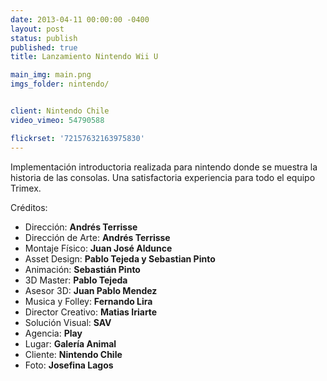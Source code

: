 ```yaml
---
date: 2013-04-11 00:00:00 -0400
layout: post
status: publish
published: true
title: Lanzamiento Nintendo Wii U

main_img: main.png
imgs_folder: nintendo/


client: Nintendo Chile
video_vimeo: 54790588

flickrset: '72157632163975830'
---
```



Implementación introductoria realizada para nintendo donde se muestra la historia de las consolas. Una satisfactoria experiencia para todo el equipo Trimex.

Créditos:

* Dirección: **Andrés Terrisse**
* Dirección de Arte: **Andrés Terrisse**
* Montaje Físico: **Juan José Aldunce**
* Asset Design: **Pablo Tejeda y Sebastian Pinto**
* Animación: **Sebastián Pinto**
* 3D Master: **Pablo Tejeda**
* Asesor 3D: **Juan Pablo Mendez**
* Musica y Folley: **Fernando Lira**
* Director Creativo: **Matias Iriarte**
* Solución Visual: **SAV**
* Agencia: **Play**
* Lugar: **Galería Animal**
* Cliente: **Nintendo Chile**
* Foto: **Josefina Lagos**
